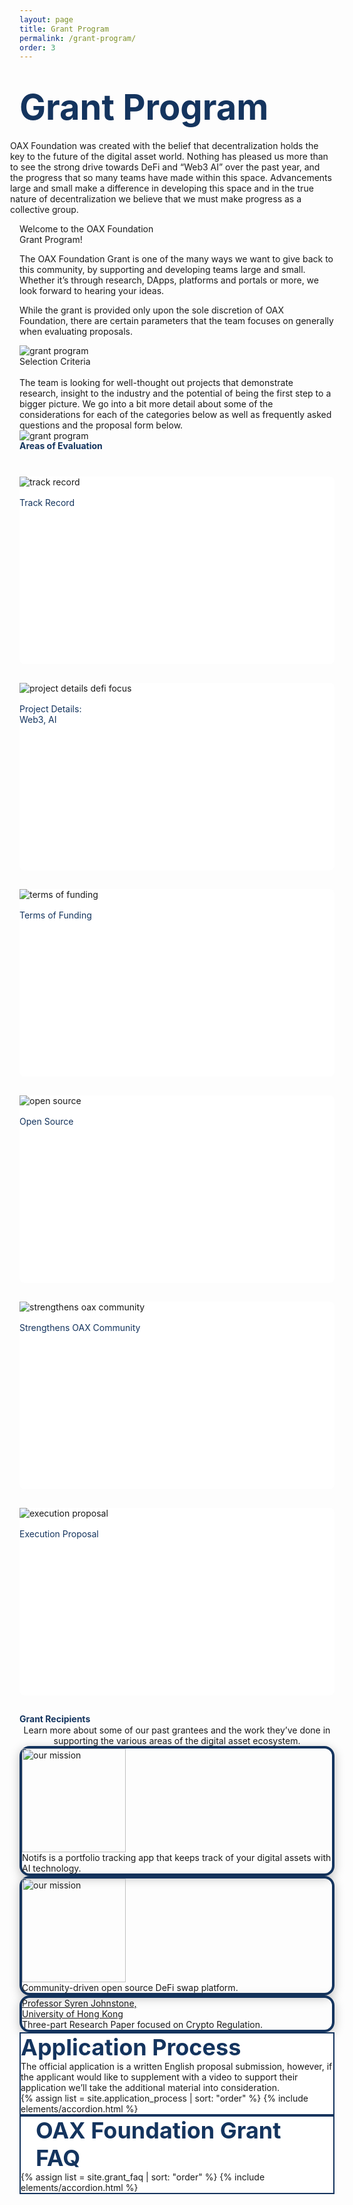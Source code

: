 ```yaml
---
layout: page
title: Grant Program
permalink: /grant-program/
order: 3
---
```

<div class="d-flex flex-column grant-hero" style="background-size: cover; justify-content: center;">
    <div class="container">
        <div class="d-flex d-flex flex-column flex-lg-row row flex-grow-1" style="z-index: 1; margin-left: 0">
            <h1 class="page-title blue1 w-100 w-lg-50">
                <div class="animate__animated animate__fadeInUp" style="color: #14345E; font-size: 56; font-weight: bold;">Grant Program</div>
            </h1>
        </div>
        <div class="d-flex flex-row flex-wrap anchors align-items-center grant-hero-sub" style="z-index: 1;">
            <p class="page-subheading col" style="margin-left: -15px;">OAX Foundation was created with the belief that decentralization holds the key to the future of the digital asset world. Nothing has pleased us more than to see the strong drive towards DeFi and “Web3 AI” over the past year, and the progress that so many teams have made within this space. Advancements large and small make a difference in developing this space and in the true nature of decentralization we believe that we must make progress as a collective group.
            </p>
        </div>
    </div>
</div>
<div id="welcome" class="bg-white pt-5 mt-5 sections" style="background: url('/assets/grant-program/bg3.jpg') no-repeat; background-size: cover;">
    <div class="section py-5">
        <div class="container">
            <div class="d-flex flex-column-reverse flex-lg-row row">
                <div class="d-flex flex-column col mt-5 mt-lg-0">
                    <div class="d-flex flex-row">
                        <div class="section--title style-2 mr-2">Welcome to the OAX Foundation</div>
                    </div>
                    <div class="d-flex flex-row align-items-center mb-4">
                        <div class="section--title style-2 mr-4">Grant Program!</div>
                    </div>
                    <div class="section--description style-2 mt-4" style="font-weight: 400;">
                        <p class="mb-4">The OAX Foundation Grant is one of the many ways we want to give back to this community, by supporting and developing teams large and small. Whether it’s through research, DApps, platforms and portals or more, we look forward to hearing your ideas.</p>
                        <p>While the grant is provided only upon the sole discretion of OAX Foundation, there are certain parameters that the team focuses on generally when evaluating proposals.</p>
                    </div>
                </div>
                <div class="col d-flex flex-row justify-content-center align-items-top ml-lg-0">                    
                    <img class="grant-welcome-img" src="{{ '/assets/grant-program/Grant-Welcome-Latest.png' }}" alt="grant program"/>
                </div>
            </div>
        </div>
    </div>
    <div class="section pb-5">
        <div class="container">            
            <div class="d-flex flex-column-reverse flex-lg-row-reverse">
                <div class="d-flex flex-column col justify-content-center mt-5 mt-lg-0 px-0">
                    <div class="section--title style-2 mr-2">Selection Criteria</div><br>
                    <div class="section--description style-2" style="font-weight: 400;">The team is looking for well-thought out projects that demonstrate research, insight to the industry and the potential of being the first step to a bigger picture. We go into a bit more detail about some of the considerations for each of the categories below as well as frequently asked questions and the proposal form below.
                    </div>
                </div>
                <div class="col d-flex flex-row justify-content-center align-items-top mt-5 ml-lg-0">
                    <img class="grant-welcome-img" src="{{ '/assets/grant-program/Grant-Criteria-V2.png' }}" alt="grant program">                    
                </div>
            </div>
        </div>
    </div>
    <div class="py-5"></div>
</div>
<div id="areas-of-evaluation" class="sections py-5">
    <div></div>
    <div class="container section my-5 p-0">
        <div class="d-flex flex-row">
            <div class="d-flex flex-column col mt-5 mt-lg-0 mb-4 p-0">
                <div class="d-flex flex-row align-items-center" style="justify-content: center;">
                    <div class="section--title text-center text-lg-left" style="color: #14345E; font-weight: bold; line-height: 1.2;">Areas&nbsp;of&nbsp;Evaluation</div>
                </div>
                <div class="d-flex flex-row flex-wrap mt-5 mt-lg-5" style="padding-top: 40px">
                    <div class="col-12 col-lg-4 text-center">
                        <div class="d-flex justify-content-center align-items-center py-4" style="background-color: white; flex-direction: column; border-radius: 8px; min-height: 300px; margin-bottom: 30px;">
                            <img class="col-6 col-lg-6" src="{{ '/assets/grant-program/areas-of-evaluation/track-record.png' }}" alt="track record">
                            <div class="icon--caption" style="padding-top: 16px; color: #14345E">Track Record</div>
                        </div>                        
                    </div>
                    <div class="col-12 col-lg-4 text-center">
                        <div class="d-flex justify-content-center align-items-center py-4" style="background-color: white; flex-direction: column; border-radius: 8px; min-height: 300px; margin-bottom: 30px;">
                            <img class="col-6 col-lg-6" src="{{ '/assets/grant-program/areas-of-evaluation/project-details-defi-focus.png' }}" alt="project details defi focus">
                            <div class="icon--caption" style="padding-top: 16px; color: #14345E">Project Details:<br/>Web3, AI</div>
                        </div>
                    </div>
                    <div class="col-12 col-lg-4 text-center">
                        <div class="d-flex justify-content-center align-items-center py-4" style="background-color: white; flex-direction: column; border-radius: 8px; min-height: 300px; margin-bottom: 30px;">
                            <img class="col-6 col-lg-6" src="{{ '/assets/grant-program/areas-of-evaluation/terms-of-funding.png' }}" alt="terms of funding">
                            <div class="icon--caption" style="padding-top: 16px; color: #14345E">Terms of Funding</div>
                        </div>
                    </div>
                    <div class="col-12 col-lg-4 text-center">
                        <div class="d-flex justify-content-center align-items-center py-4" style="background-color: white; flex-direction: column; border-radius: 8px; min-height: 300px; margin-bottom: 30px;">
                            <img class="col-6 col-lg-6" src="{{ '/assets/grant-program/areas-of-evaluation/open-source.png' }}" alt="open source">
                            <div class="icon--caption" style="padding-top: 16px; color: #14345E">Open Source</div>
                        </div>
                    </div>
                    <div class="col-12 col-lg-4 text-center">
                        <div class="d-flex justify-content-center align-items-center py-4" style="background-color: white; flex-direction: column; border-radius: 8px; min-height: 300px; margin-bottom: 30px;">
                            <img class="col-6 col-lg-6" src="{{ '/assets/grant-program/areas-of-evaluation/strengthens-oax-community.png' }}" alt="strengthens oax community">
                            <div class="icon--caption" style="padding-top: 16px; color: #14345E">Strengthens OAX Community</div>
                        </div>
                    </div>
                    <div class="col-12 col-lg-4 text-center">
                        <div class="d-flex justify-content-center align-items-center py-4" style="background-color: white; flex-direction: column; border-radius: 8px; min-height: 300px; margin-bottom: 30px;">
                            <img class="col-6 col-lg-6" src="{{ '/assets/grant-program/areas-of-evaluation/execution-proposal.png' }}" alt="execution proposal">
                            <div class="icon--caption" style="padding-top: 16px; color: #14345E">Execution Proposal</div>
                        </div>
                    </div>
                </div>
            </div>
        </div>
    </div>
</div>
<div id="grant-recipients" class="sections py-5">
    <div></div>
    <div class="container section my-5 d-flex flex-column align-items-center">
        <div>
            <div class="col-12 d-flex flex-column mt-5 mt-lg-0 mb-4 p-0">
                <div class="d-flex flex-row align-items-center" style="justify-content: center;">
                    <div class="section--title text-center text-lg-left" style="color: #14345E; font-weight: bold; line-height: 1.2;">Grant Recipients</div>
                </div>
            </div>
        </div>        
        <div class="d-flex flex-column justify-content-center" style="width: 100%">
            <div class="col-12 pr-0 mb-5 bm-lg-0 d-flex justify-content-center p-0">
                <div class="section--description" style="max-width: 550px; text-align: center;">Learn more about some of our past grantees and the work they’ve done in supporting the various areas of the digital asset ecosystem.
                </div>
            </div>
            <div class="d-flex flex-column flex-lg-row" style="max-width: 700px;">
 <div class="col-12 col-lg-5 col-xl-6 d-flex flex-column gradient12 p-4 mx-0 mx-lg-2 text-center mb-5 mb-lg-0" style="border: 4px solid #14345E;
box-shadow: 0px 4px 16px rgba(0, 0, 0, 0.25); border-radius: 16px;">
                    <div>
                        <a href="https://www.notifs.co">
                            <img width="166px" src="{{ '/assets/notifs-logo.png' }}" alt="our mission">
                        </a>
                    </div>
                    <div class="font-14 pt-3 mt-1">Notifs is a portfolio tracking app that keeps track of your digital assets with AI technology.</div>
                </div>
                <div class="col-12 col-lg-5 col-xl-6 d-flex flex-column gradient12 p-4 mx-0 mx-lg-2 text-center mb-5 mb-lg-0" style="border: 4px solid #14345E;
box-shadow: 0px 4px 16px rgba(0, 0, 0, 0.25); border-radius: 16px;">
                    <div>
                        <a href="https://www.oax.org/2020/12/28/OAX-Foundation-Announces-Grant-to-IJS-Technologies.html">
                            <img width="166px" src="{{ '/assets/grant-program/IJS_Techologies_Logo_20190218_Black text_Tech_Font_IJS.Works_Gradient_1 copy_IJS-1.png' }}" alt="our mission">
                        </a>
                    </div>
                    <div class="font-14 pt-3 mt-1">Community-driven open source DeFi swap platform.</div>
                </div>
                <div class="col-12 col-lg-5 col-xl-6 d-flex flex-column gradient12 p-4 mx-0 mx-lg-2 text-center mb-5 mb-lg-0" style="border: 4px solid #14345E;
box-shadow: 0px 4px 16px rgba(0, 0, 0, 0.25); border-radius: 16px;">
                    <div>
                        <a href="https://www.oax.org/resources/">
                            <div class="font-26 font-weight-bold">Professor Syren Johnstone,</div>
                            <div class="font-18 blue1">University of Hong Kong</div>
                        </a>
                    </div>
                    <div class="font-14 pt-3 mt-1">Three-part Research Paper focused on Crypto Regulation.</div>
                </div>
            </div>            
        </div>
    </div>
</div>
<div class="py-5" style="background: linear-gradient(0.23deg, #FFFEFB 11.36%, #C7EBF1 130.86%);
">
    <div class="container px-3">
        <div class="row">
            <div class="offset-0 offset-lg-1 col-12 col-lg-10">
                <div class="group corner1 box-shadow4" style="border: 2px solid #14345E; background-color: white;">
                    <div class="group--title border-bottom pr-5 pb-3 pt-3 mx-4" style="color: #14345E; font-size: 36px; font-weight: 700; ">Application Process</div>
                    <div class="pb-3 pt-4 pl-4 pr-5">The official application is a written English proposal submission, however, if the applicant would like to supplement with a video to support their application we’ll take the additional material into consideration. 
                    </div>
                    <div class="pb-2 pt-4 px-4">
                        {% assign list = site.application_process | sort: "order" %}
                        {% include elements/accordion.html %}
                    </div>
                </div>
            </div>
        </div>
    </div>
    <div class="container px-3">
        <div class="row">
            <div class="offset-0 offset-lg-1 col-12 col-lg-10">
                <div class="group corner1 box-shadow4" style="border: 2px solid #14345E; background-color: white;">
                    <div class="group--title border-bottom pr-5 pb-3 pt-3" style="color: #14345E; font-size: 36px; font-weight: 700; margin-left: 1.5rem; margin-right: 3rem;">OAX Foundation Grant FAQ</div>
                    <div class="pb-2 pt-4 px-4">
                        {% assign list = site.grant_faq | sort: "order" %}
                        {% include elements/accordion.html %}
                    </div>
                </div>
            </div>
        </div>
    </div>
</div>
